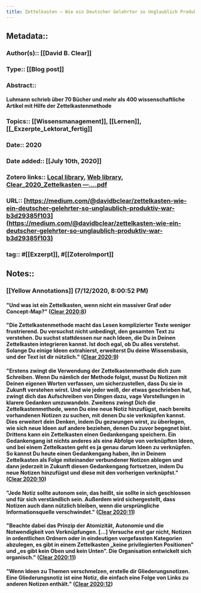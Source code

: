 ```yaml
---
title: Zettelkasten — Wie ein Deutscher Gelehrter so Unglaublich Produktiv War
---
```


## Metadata::
### Author(s):: [[David B. Clear]]

### Type:: [[Blog post]]

### Abstract::
#### Luhmann schrieb über 70 Bücher und mehr als 400 wissenschaftliche Artikel mit Hilfe der Zettelkastenmethode

### Topics:: [[Wissensmanagement]], [[Lernen]], [[_Exzerpte_Lektorat_fertig]]

### Date:: 2020

### Date added:: [[July 10th, 2020]]

### Zotero links:: [Local library](zotero://select/library/items/DGJI6FHE), [Web library](https://www.zotero.org/users/4111725/items/DGJI6FHE), [Clear_2020_Zettelkasten —....pdf](zotero://open-pdf/library/items/SFQLIRC3)

### URL:: [https://medium.com/@davidbclear/zettelkasten-wie-ein-deutscher-gelehrter-so-unglaublich-produktiv-war-b3d29385f103](https://medium.com/@davidbclear/zettelkasten-wie-ein-deutscher-gelehrter-so-unglaublich-produktiv-war-b3d29385f103)

### tag:: #[[Exzerpt]], #[[ZoteroImport]]

## Notes::
### **[[Yellow Annotations]] (7/12/2020, 8:00:52 PM)**
#### "Und was ist ein Zettelkasten, wenn nicht ein massiver Graf oder Concept-Map?" ([Clear 2020:8](zotero://open-pdf/library/items/SFQLIRC3?page=8))

#### "Die Zettelkastenmethode macht das Lesen komplizierter Texte weniger frustrierend. Du versuchst nicht unbedingt, den gesamten Text zu verstehen. Du suchst stattdessen nur nach Ideen, die Du in Deinen Zettelkasten integrieren kannst. Ist doch egal, ob Du alles verstehst. Solange Du einige Ideen extrahierst, erweiterst Du deine Wissensbasis, und der Text ist dir nützlich." ([Clear 2020:9](zotero://open-pdf/library/items/SFQLIRC3?page=9))

#### "Erstens zwingt die Verwendung der Zettelkastenmethode dich zum Schreiben. Wenn Du nämlich der Methode folgst, musst Du Notizen mit Deinen eigenen Worten verfassen, um sicherzustellen, dass Du sie in Zukunft verstehen wirst. Und wie jeder weiß, der etwas geschrieben hat, zwingt dich das Aufschreiben von Dingen dazu, vage Vorstellungen in klarere Gedanken umzuwandeln. Zweitens zwingt Dich die Zettelkastenmethode, wenn Du eine neue Notiz hinzufügst, nach bereits vorhandenen Notizen zu suchen, mit denen Du sie verknüpfen kannst. Dies erweitert dein Denken, indem Du gezwungen wirst, zu überlegen, wie sich neue Ideen auf andere beziehen, denen Du zuvor begegnet bist. Drittens kann ein Zettelkasten einen Gedankengang speichern. Ein Gedankengang ist nichts anderes als eine Abfolge von verknüpften Ideen, und bei einem Zettelkasten geht es ja genau darum Ideen zu verknüpfen. So kannst Du heute einen Gedankengang haben, ihn in Deinem Zettelkasten als Folge miteinander verbundener Notizen ablegen und dann jederzeit in Zukunft diesen Gedankengang fortsetzen, indem Du neue Notizen hinzufügst und diese mit den vorherigen verknüpfst." ([Clear 2020:10](zotero://open-pdf/library/items/SFQLIRC3?page=10))

#### "Jede Notiz sollte autonom sein, das heißt, sie sollte in sich geschlossen und für sich verständlich sein. Außerdem wird sichergestellt, dass Notizen auch dann nützlich bleiben, wenn die ursprüngliche Informationsquelle verschwindet." ([Clear 2020:11](zotero://open-pdf/library/items/SFQLIRC3?page=11))

#### "Beachte dabei das Prinzip der Atomizität, Autonomie und die Notwendigkeit von Verknüpfungen. [...] Versuche erst gar nicht, Notizen in ordentlichen Ordnern oder in eindeutigen vorgefassten Kategorien abzulegen, es gibt in einem Zettelkasten „keine privilegierten Positionen" und „es gibt kein Oben und kein Unten". Die Organisation entwickelt sich organisch." ([Clear 2020:11](zotero://open-pdf/library/items/SFQLIRC3?page=11))

#### "Wenn Ideen zu Themen verschmelzen, erstelle dir Gliederungsnotizen. Eine Gliederungsnotiz ist eine Notiz, die einfach eine Folge von Links zu anderen Notizen enthält." ([Clear 2020:12](zotero://open-pdf/library/items/SFQLIRC3?page=12))
